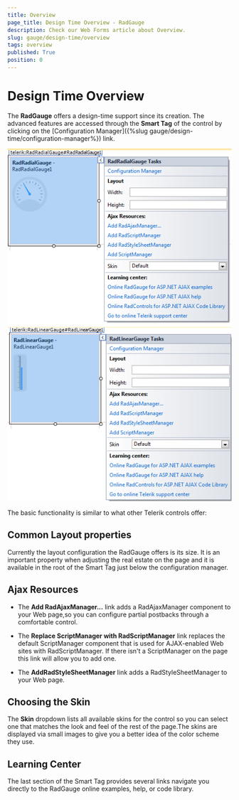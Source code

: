 ```yaml
---
title: Overview
page_title: Design Time Overview - RadGauge
description: Check our Web Forms article about Overview.
slug: gauge/design-time/overview
tags: overview
published: True
position: 0
---
```


# Design Time Overview

The **RadGauge** offers a design-time support since its creation. The	advanced features are accessed through the **Smart Tag** of the control	by clicking on the [Configuration Manager]({%slug gauge/design-time/configuration-manager%}) link.

![gauge-desing-time-overview-radial](images/gauge-desing-time-overview-radial.png) ![gauge-desing-time-overview-linear](images/gauge-desing-time-overview-linear.png)

The basic functionality is similar to what other Telerik controls offer:

## Common Layout properties

Currently the layout configuration the RadGauge offers is its size. It is an important property when adjusting the real estate on the page and it is available in the root of the Smart Tag just below the configuration manager.

## Ajax Resources

* The **Add RadAjaxManager...** link adds a RadAjaxManager component to your Web page,so you can configure partial postbacks through a comfortable control.

* The **Replace ScriptManager with RadScriptManager** link replaces the default ScriptManager component that is used for AJAX-enabled Web sites with RadScriptManager. If there isn't a ScriptManager on the page this link will allow you to add one.

* The **AddRadStyleSheetManager** link adds a RadStyleSheetManager to your Web page.

## Choosing the Skin

The **Skin** dropdown lists all available skins for the control so you can select one that matches the look and feel of the rest of the page.The skins are displayed via small images to give you a better idea of the color scheme they use.

## Learning Center

The last section of the Smart Tag provides several links navigate you directly to the RadGauge online examples, help, or code library.

